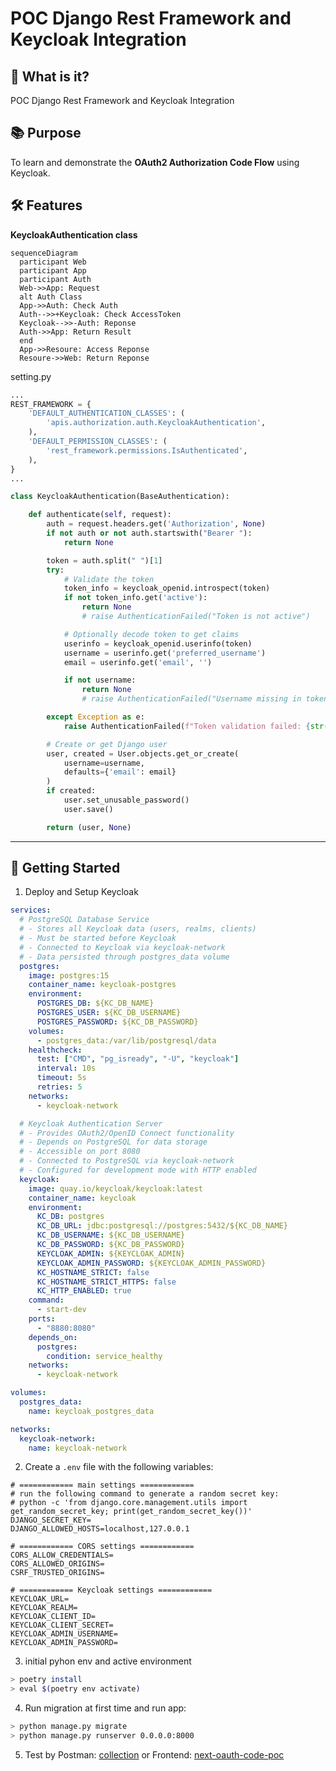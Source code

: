 # POC Django Rest Framework and Keycloak Integration
## 🎯 **What is it?**  
POC Django Rest Framework and Keycloak Integration

## 📚 **Purpose**  
To learn and demonstrate the **OAuth2 Authorization Code Flow** using Keycloak.

## 🛠️ **Features**
__KeycloakAuthentication class__

```mermaid
sequenceDiagram
  participant Web
  participant App
  participant Auth
  Web->>App: Request
  alt Auth Class
  App->>Auth: Check Auth
  Auth-->>+Keycloak: Check AccessToken
  Keycloak-->>-Auth: Reponse
  Auth->>App: Return Result
  end
  App->>Resoure: Access Reponse
  Resoure->>Web: Return Reponse
```

setting.py
```setting.py
...
REST_FRAMEWORK = {
    'DEFAULT_AUTHENTICATION_CLASSES': (
        'apis.authorization.auth.KeycloakAuthentication',
    ),
    'DEFAULT_PERMISSION_CLASSES': (
        'rest_framework.permissions.IsAuthenticated',
    ),
}
...
```


```python
class KeycloakAuthentication(BaseAuthentication):

    def authenticate(self, request):
        auth = request.headers.get('Authorization', None)
        if not auth or not auth.startswith("Bearer "):
            return None

        token = auth.split(" ")[1]
        try:
            # Validate the token
            token_info = keycloak_openid.introspect(token)
            if not token_info.get('active'):
                return None
                # raise AuthenticationFailed("Token is not active")

            # Optionally decode token to get claims
            userinfo = keycloak_openid.userinfo(token)
            username = userinfo.get('preferred_username')
            email = userinfo.get('email', '')

            if not username:
                return None
                # raise AuthenticationFailed("Username missing in token claims")

        except Exception as e:
            raise AuthenticationFailed(f"Token validation failed: {str(e)}")

        # Create or get Django user
        user, created = User.objects.get_or_create(
            username=username,
            defaults={'email': email}
        )
        if created:
            user.set_unusable_password()
            user.save()

        return (user, None)
```


---

## 🚀 Getting Started

1. Deploy and Setup Keycloak 

```docker-compose.yml
services:
  # PostgreSQL Database Service
  # - Stores all Keycloak data (users, realms, clients)
  # - Must be started before Keycloak
  # - Connected to Keycloak via keycloak-network
  # - Data persisted through postgres_data volume
  postgres:
    image: postgres:15
    container_name: keycloak-postgres
    environment:
      POSTGRES_DB: ${KC_DB_NAME}
      POSTGRES_USER: ${KC_DB_USERNAME}
      POSTGRES_PASSWORD: ${KC_DB_PASSWORD}
    volumes:
      - postgres_data:/var/lib/postgresql/data
    healthcheck:
      test: ["CMD", "pg_isready", "-U", "keycloak"]
      interval: 10s
      timeout: 5s
      retries: 5
    networks:
      - keycloak-network

  # Keycloak Authentication Server
  # - Provides OAuth2/OpenID Connect functionality
  # - Depends on PostgreSQL for data storage
  # - Accessible on port 8080
  # - Connected to PostgreSQL via keycloak-network
  # - Configured for development mode with HTTP enabled
  keycloak:
    image: quay.io/keycloak/keycloak:latest
    container_name: keycloak
    environment:
      KC_DB: postgres
      KC_DB_URL: jdbc:postgresql://postgres:5432/${KC_DB_NAME}
      KC_DB_USERNAME: ${KC_DB_USERNAME}
      KC_DB_PASSWORD: ${KC_DB_PASSWORD}
      KEYCLOAK_ADMIN: ${KEYCLOAK_ADMIN}
      KEYCLOAK_ADMIN_PASSWORD: ${KEYCLOAK_ADMIN_PASSWORD}
      KC_HOSTNAME_STRICT: false
      KC_HOSTNAME_STRICT_HTTPS: false
      KC_HTTP_ENABLED: true
    command:
      - start-dev
    ports:
      - "8880:8080"
    depends_on:
      postgres:
        condition: service_healthy
    networks:
      - keycloak-network

volumes:
  postgres_data:
    name: keycloak_postgres_data

networks:
  keycloak-network:
    name: keycloak-network
```

2. Create a `.env` file with the following variables:
```.env
# ============ main settings ============
# run the following command to generate a random secret key:
# python -c 'from django.core.management.utils import get_random_secret_key; print(get_random_secret_key())'
DJANGO_SECRET_KEY=
DJANGO_ALLOWED_HOSTS=localhost,127.0.0.1

# ============ CORS settings ============
CORS_ALLOW_CREDENTIALS=
CORS_ALLOWED_ORIGINS=
CSRF_TRUSTED_ORIGINS=

# ============ Keycloak settings ============
KEYCLOAK_URL=
KEYCLOAK_REALM=
KEYCLOAK_CLIENT_ID=
KEYCLOAK_CLIENT_SECRET=
KEYCLOAK_ADMIN_USERNAME=
KEYCLOAK_ADMIN_PASSWORD=
```

3. initial pyhon env and active environment
```bash
> poetry install
> eval $(poetry env activate)
```

4. Run migration at first time and run app:

```bash
> python manage.py migrate
> python manage.py runserver 0.0.0.0:8000
```

5. Test by Postman: [collection](drf-keycloak-poc.postman_collection.json) or Frontend: [next-oauth-code-poc](https://github.com/nuttapat-swd/next-oauth-code-poc)
